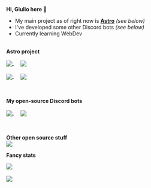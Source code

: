 **Hi, Giulio here 👋**  

- My main project as of right now is **[Astro](https://astro-bot.space)** *(see below)*
- I've developed some other Discord bots *(see below)*
- Currently learning WebDev
<br><br>

**Astro project**  

<a href="https://github.com/Giuliopime/Astro">
  <img align="center" src="https://github-readme-stats.vercel.app/api/pin/?username=Giuliopime&repo=Astro&show_owner=true&theme=radical" />
</a>&emsp;
<a href="https://github.com/Giuliopime/astro-bot.space">
  <img align="center" src="https://github-readme-stats.vercel.app/api/pin/?username=Giuliopime&repo=astro-bot.space&show_owner=true&theme=radical" />  
</a>  
<br/><br/>
<a href="https://github.com/Giuliopime/astro-docs">
  <img align="center" src="https://github-readme-stats.vercel.app/api/pin/?username=Giuliopime&repo=astro-docs&show_owner=true&theme=radical" />  
</a>&emsp;
<a href="https://github.com/Giuliopime/Astro-Technician">
  <img align="center" src="https://github-readme-stats.vercel.app/api/pin/?username=Giuliopime&repo=Astro-Technician&show_owner=true&theme=radical" />  
</a>  
<br/><br/><br/>

**My open-source Discord bots**  

<a href="https://github.com/Giuliopime/HelpDesk">
  <img align="center" src="https://github-readme-stats.vercel.app/api/pin/?username=Giuliopime&repo=HelpDesk&show_owner=true&theme=tokyonight" />
</a>&emsp;
<a href="https://github.com/Giuliopime/Todo-Reminder">
  <img align="center" src="https://github-readme-stats.vercel.app/api/pin/?username=Giuliopime&repo=Todo-Reminder&show_owner=true&theme=tokyonight" />  
</a>  
<br/><br/><br/>

**Other open source stuff**  
<a href="https://github.com/Giuliopime/Downloadify">
  <img align="center" src="https://github-readme-stats.vercel.app/api/pin/?username=Giuliopime&repo=Downloadify&show_owner=true&theme=tokyonight" />
</a>

**Fancy stats**

<a href="https://github.com/anuraghazra/github-readme-stats">
  <img align="center" src="https://github-readme-stats.vercel.app/api?username=Giuliopime&show_icons=true&count_private=true&theme=radical" />
</a><br/><br/>
<a href="https://github.com/anuraghazra/github-readme-stats">
  <img align="center" src="https://github-readme-stats.vercel.app/api/top-langs/?username=Giuliopime&layout=compact&theme=radical" />
</a>
